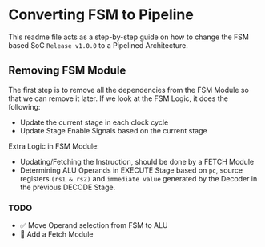 # Converting FSM to Pipeline

This readme file acts as a step-by-step guide on how to change the FSM based SoC `Release v1.0.0` to a Pipelined Architecture.
## Removing FSM Module
The first step is to remove all the dependencies from the FSM Module so that we can remove it later.
If we look at the FSM Logic, it does the following:
- Update the current stage in each clock cycle
- Update Stage Enable Signals based on the current stage

Extra Logic in FSM Module:
- Updating/Fetching the Instruction, should be done by a FETCH Module
- Determining ALU Operands in EXECUTE Stage based on `pc`, source registers `(rs1 & rs2)` and `immediate value` generated by the Decoder in the previous DECODE Stage.

### TODO
- :white_check_mark: Move Operand selection from FSM to ALU
- :black_square_button: Add a Fetch Module
